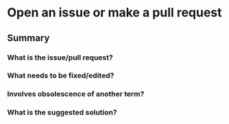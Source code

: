 # Open an issue or make a pull request

## Summary

### What is the issue/pull request? 


### What needs to be fixed/edited? 



### Involves obsolescence of another term?



### What is the suggested solution?



